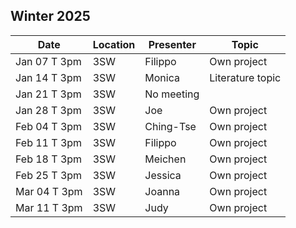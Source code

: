 ## Winter 2025

| Date            | Location   | Presenter                | Topic              |
|-----------------|------------|--------------------------|--------------------|
| Jan 07 T 3pm    | 3SW        | Filippo                  | Own project        |
| Jan 14 T 3pm    | 3SW        | Monica                   | Literature topic   |
| Jan 21 T 3pm    | 3SW        | No meeting               |                    |
| Jan 28 T 3pm    | 3SW        | Joe                      | Own project        |
| Feb 04 T 3pm    | 3SW        | Ching-Tse                | Own project        |
| Feb 11 T 3pm    | 3SW        | Filippo                  | Own project        |
| Feb 18 T 3pm    | 3SW        | Meichen                  | Own project        |
| Feb 25 T 3pm    | 3SW        | Jessica                  | Own project        |
| Mar 04 T 3pm    | 3SW        | Joanna                   | Own project        |
| Mar 11 T 3pm    | 3SW        | Judy                     | Own project        |
